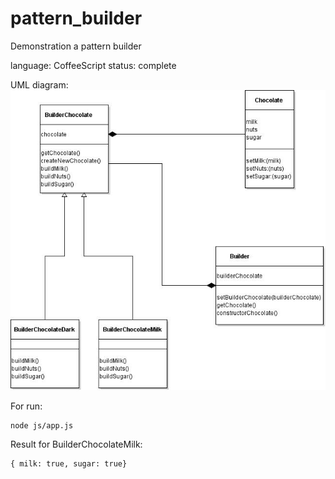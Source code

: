# pattern_builder

Demonstration a pattern builder

language: CoffeeScript
status: complete

UML diagram:
![Image alt](https://github.com/DenQ/pattern_builder/raw/master/uml/pattern_builder.jpg)

For run:
```
node js/app.js
```
Result for BuilderChocolateMilk:
```
{ milk: true, sugar: true}
```